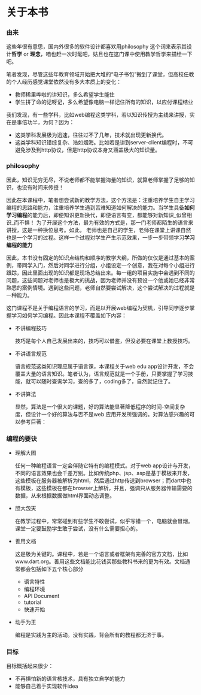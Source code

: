 # 关于本书

### 由来 

这些年很有意思，国内外很多的软件设计都喜欢用philosophy 这个词来表示其设计**哲学** or **理念**，咱也赶一次时髦吧，姑且也在这门课中使用教学哲学来描绘一下吧。

笔者发现，尽管这些年教育领域开始把大堆的“电子书包”搬到了课堂，但高校任教的个人经历感觉课堂依然没有多大本质上的变化：

* 教师稀里哗啦的讲知识，多么希望学生能住
* 学生拼了命的记呀记，多么希望像电脑一样记住所有的知识，以应付课程结业

我们发现，有一些学科，比如web编程这类学科，若以知识传授为主线来讲授，实在是事倍功半，为何？因为：

* 这类学科发展极为迅速，往往过不了几年，技术就出现更新换代。
* 这类学科知识错综复杂、浩如烟海。比如若是讲到server-client编程时，不可避免涉及到http协议，但是http协议本身又涵盖极大的知识量。

### philosophy

因此，知识无穷无尽，不说老师都不能掌握海量的知识，就算老师掌握了足够的知识，也没有时间来传授！

因此在本课程中，笔者想尝试新的教学方法，这个方法是：注重培养学生自主学习编程的思路和能力，注重培养学生遇到苦难知道如何解决的能力。当学生具备**如何学习编程**的能力后，即便知识更新换代，即便语言有变，都能够对新知识_似曾相识_而不惧！
为了开展这个方法，最为有效的方式是，那一门老师都陌生的语言来讲授，这是一种换位思考。如此，
老师也是自己的学生，老师在课堂上讲课自然也是一个学习的过程。这样一个过程对学生产生示范效果，一步一步带领学习**学习编程的能力**

因此，本书没有固定的知识点结构和顺序的教学大纲，所做的仅仅是通过基本的案例，带同学入门，然后对同学进行分组，小组设定一个创意，我在对每个小组进行跟踪，因此里面出现的知识都是现场总结出来。每一组的项目实施中会遇到不同的问题，这些问题对老师也是极大的挑战，因为老师并没有预设一个他或她已经非常熟悉的案例情境。遇到这些问题，老师自然要尝试解决，这个尝试解决的过程就是一种能力。

这门课程不是关于编程语言的学习，而是以开展web编程为契机，引导同学逐步掌握学习如何学习编程。因此本课程不覆盖如下内容：

* 不讲编程技巧

  技巧是每个人自己发展出来的，技巧可以借鉴，但没必要在课堂上教授技巧。

* 不讲语言规范

  语言规范这类知识理应属于语言课，本课程关于web edu app设计开发，不会覆盖大量的语言知识。笔者认为，语言规范就是一个手册，只要掌握了学习技能，就可以随时查询学习，查的多了，coding多了，自然就记住了。

* 不讲算法

  显然，算法是一个很大的课题，好的算法能显著降低程序的时间-空间复杂度，但设计一个好的算法与否不是web 应用开发所强调的。对算法感兴趣的可以参考巨著：


### 编程的要诀

* 理解大图

  任何一种编程语言一定会伴随它特有的编程模式。对于web app设计与开发，不同的语言效果也会千差万别。比如传统php、jsp、asp是基于模板来开发，这些模板在服务器被解析为html，然后通过http传送到browser；而dart中也有模板，这些模板在都在browser上解析，并且，强调只从服务器传输需要的数据，从来根据数据做html界面动态调整。

* 胆大包天

  在教学过程中，常常碰到有些学生不敢尝试，似乎写错一个，电脑就会冒烟。课堂一定要鼓励学生敢于尝试，没有什么需要担心的。

* 善用文档

  这是极为关键的。课程中，若是一个语言或者框架有完善的官方文档，比如www.dart.org。善用这些文档能比花钱买那些教科书来的更为有效。文档通常都会包括如下五个核心部分

  * 语言特性
  * 编程环境
  * API Document
  * tutorial
  * 快速开始

* 动手为王

  编程是实践为主的活动。没有实践，背会所有的教程都无济于事。


### 目标

目标概括起来很少：

* 不再惧怕新的语言核技术，具有独立自学的能力
* 能够自己着手实现软件idea

